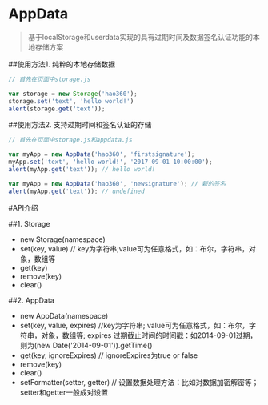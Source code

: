 AppData
=======

> 基于localStorage和userdata实现的具有过期时间及数据签名认证功能的本地存储方案

##使用方法1.
纯粹的本地存储数据
```javascript
// 首先在页面中storage.js

var storage = new Storage('hao360');
storage.set('text', 'hello world!')
alert(storage.get('text'));

```

##使用方法2.
支持过期时间和签名认证的存储
```javascript
// 首先在页面中storage.js和appdata.js

var myApp = new AppData('hao360', 'firstsignature');
myApp.set('text', 'hello world!', '2017-09-01 10:00:00');
alert(myApp.get('text')); // hello world!

var myApp = new AppData('hao360', 'newsignature'); // 新的签名
alert(myApp.get('text')); // undefined

```

#API介绍

##1. Storage
* new Storage(namespace)
* set(key, value) // key为字符串;value可为任意格式，如：布尔，字符串，对象，数组等
* get(key)
* remove(key)
* clear()

##2. AppData
* new AppData(namespace)
* set(key, value, expires)  //key为字符串; value可为任意格式，如：布尔，字符串，对象，数组等; expires 过期截止时间的时间戳：如2014-09-01过期，则为(new Date('2014-09-01')).getTime()
* get(key, ignoreExpires) // ignoreExpires为true or false
* remove(key)
* clear()
* setFormatter(setter, getter) // 设置数据处理方法：比如对数据加密解密等；setter和getter一般成对设置
